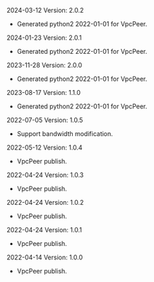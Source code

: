 2024-03-12 Version: 2.0.2
- Generated python2 2022-01-01 for VpcPeer.

2024-01-23 Version: 2.0.1
- Generated python2 2022-01-01 for VpcPeer.

2023-11-28 Version: 2.0.0
- Generated python2 2022-01-01 for VpcPeer.

2023-08-17 Version: 1.1.0
- Generated python2 2022-01-01 for VpcPeer.

2022-07-05 Version: 1.0.5
- Support bandwidth modification.

2022-05-12 Version: 1.0.4
- VpcPeer publish.

2022-04-24 Version: 1.0.3
- VpcPeer publish.

2022-04-24 Version: 1.0.2
- VpcPeer publish.

2022-04-24 Version: 1.0.1
- VpcPeer publish.

2022-04-14 Version: 1.0.0
- VpcPeer publish.

